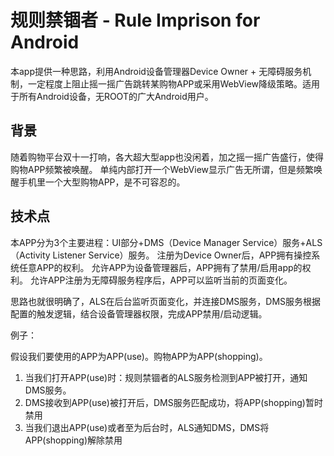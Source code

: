 # 规则禁锢者 - Rule Imprison for Android

本app提供一种思路，利用Android设备管理器Device Owner + 无障碍服务机制，一定程度上阻止摇一摇广告跳转某购物APP或采用WebView降级策略。适用于所有Android设备，无ROOT的广大Android用户。

## 背景

随着购物平台双十一打响，各大超大型app也没闲着，加之摇一摇广告盛行，使得购物APP频繁被唤醒。
单纯内部打开一个WebView显示广告无所谓，但是频繁唤醒手机里一个大型购物APP，是不可容忍的。

## 技术点

本APP分为3个主要进程：UI部分+DMS（Device Manager Service）服务+ALS（Activity Listener Service）服务。
注册为Device Owner后，APP拥有操控系统任意APP的权利。
允许APP为设备管理器后，APP拥有了禁用/启用app的权利。
允许APP注册为无障碍服务程序后，APP可以监听当前的页面变化。

思路也就很明确了，ALS在后台监听页面变化，并连接DMS服务，DMS服务根据配置的触发逻辑，结合设备管理器权限，完成APP禁用/启动逻辑。


例子：

假设我们要使用的APP为APP(use)。购物APP为APP(shopping)。

1. 当我们打开APP(use)时：规则禁锢者的ALS服务检测到APP被打开，通知DMS服务。
2. DMS接收到APP(use)被打开后，DMS服务匹配成功，将APP(shopping)暂时禁用
3. 当我们退出APP(use)或者至为后台时，ALS通知DMS，DMS将APP(shopping)解除禁用

